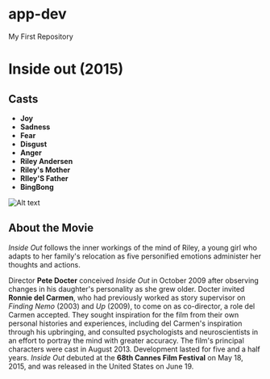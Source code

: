 # app-dev
My First Repository
# Inside out (2015)

## Casts
- **Joy**
- **Sadness**
- **Fear**
- **Disgust**
- **Anger**
- **Riley Andersen**
- **Riley's Mother**
- **RIley'S Father**
- **BingBong**

![Alt text](https://lumiere-a.akamaihd.net/v1/images/p_insideout2_798_0e9b544c.jpeg)

## About the Movie
*Inside Out* follows the inner workings of the mind of Riley, a young girl who adapts to her family's relocation as five personified emotions administer her thoughts and actions.

Director **Pete Docter** conceived *Inside Out* in October 2009 after observing changes in his daughter's personality as she grew older. Docter invited **Ronnie del Carmen**, who had previously worked as story supervisor on *Finding Nemo* (2003) and *Up* (2009), to come on as co-director, a role del Carmen accepted. They sought inspiration for the film from their own personal histories and experiences, including del Carmen's inspiration through his upbringing, and consulted psychologists and neuroscientists in an effort to portray the mind with greater accuracy. The film's principal characters were cast in August 2013. Development lasted for five and a half years. *Inside Out* debuted at the **68th Cannes Film Festival** on May 18, 2015, and was released in the United States on June 19.

